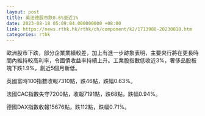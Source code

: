 ```yaml
---
layout: post
title: 英法德股市跌0.6%至近1%
date: 2023-08-18 05:09:04.000000000 +08:00
link: https://news.rthk.hk/rthk/ch/component/k2/1713988-20230818.htm
categories: rthk
---
```


歐洲股市下跌，部分企業業績較差，加上有進一步跡象表明，主要央行將在更長時間內維持較高利率，令國債收益率持續上升。工業股指數低收近3%，奢侈品股板塊下跌1.9%，創近5個月新低。

英國富時100指數收報7310點，跌46點，跌幅0.63%。

法國CAC指數失守7200點，收報7191點，跌68點，跌幅0.94%。

德國DAX指數收報15676點，跌112點，跌幅0.71%。
